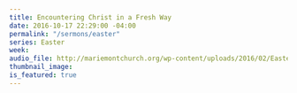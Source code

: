 ```yaml
---
title: Encountering Christ in a Fresh Way
date: 2016-10-17 22:29:00 -04:00
permalink: "/sermons/easter"
series: Easter
week: 
audio_file: http://mariemontchurch.org/wp-content/uploads/2016/02/Easter-Sunday-2016.mp3?_=1
thumbnail_image: 
is_featured: true
---
```


